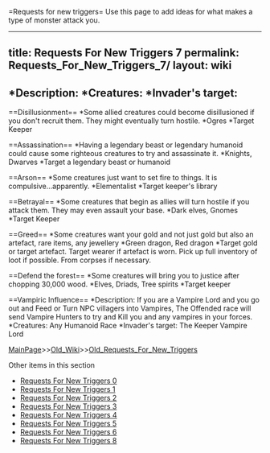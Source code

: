 =Requests for new triggers=
Use this page to add ideas for what makes a type of monster attack you.

----
title: Requests For New Triggers 7
permalink: Requests_For_New_Triggers_7/
layout: wiki
----
*Description:
*Creatures:
*Invader's target:
----

==Disillusionment==
*Some allied creatures could become disillusioned if you don't recruit them. They might eventually turn hostile.
*Ogres
*Target Keeper

==Assassination==
*Having a legendary beast or legendary humanoid could cause some righteous creatures to try and assassinate it.
*Knights, Dwarves
*Target a legendary beast or humanoid

==Arson==
*Some creatures just want to set fire to things. It is compulsive...apparently.
*Elementalist
*Target keeper's library

==Betrayal==
*Some creatures that begin as allies will turn hostile if you attack them. They may even assault your base.
*Dark elves, Gnomes
*Target Keeper

==Greed==
*Some creatures want your gold and not just gold but also an artefact, rare items, any jewellery
*Green dragon, Red dragon
*Target gold or target artefact. Target wearer if artefact is worn. Pick up full inventory of loot if possible. From corpses if necessary.

==Defend the forest==
*Some creatures will bring you to justice after chopping 30,000 wood.
*Elves, Driads, Tree spirits
*Target keeper


==Vampiric Influence==
*Description: If you are a Vampire Lord and you go out and Feed or Turn NPC villagers into Vampires, The Offended race will send Vampire Hunters to try and Kill you and any vampires in your forces. 
*Creatures: Any Humanoid Race
*Invader's target: The Keeper Vampire Lord

[MainPage](/keeperrl_wiki/ "wikilink")>>[Old_Wiki](/keeperrl_wiki/Old_Wiki "wikilink")>>[Old_Requests_For_New_Triggers](/keeperrl_wiki/Old_Requests_For_New_Triggers "wikilink")

Other items in this section
-    [Requests For New Triggers 0](/keeperrl_wiki/Requests_For_New_Triggers_0 "wikilink")
-    [Requests For New Triggers 1](/keeperrl_wiki/Requests_For_New_Triggers_1 "wikilink")
-    [Requests For New Triggers 2](/keeperrl_wiki/Requests_For_New_Triggers_2 "wikilink")
-    [Requests For New Triggers 3](/keeperrl_wiki/Requests_For_New_Triggers_3 "wikilink")
-    [Requests For New Triggers 4](/keeperrl_wiki/Requests_For_New_Triggers_4 "wikilink")
-    [Requests For New Triggers 5](/keeperrl_wiki/Requests_For_New_Triggers_5 "wikilink")
-    [Requests For New Triggers 6](/keeperrl_wiki/Requests_For_New_Triggers_6 "wikilink")
-    [Requests For New Triggers 8](/keeperrl_wiki/Requests_For_New_Triggers_8 "wikilink")

